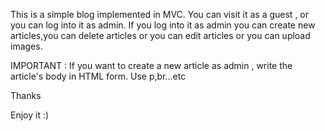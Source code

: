 
This is a simple blog implemented in MVC. You can visit it as a guest , or you can log into it as admin. If you log into it as admin you can create new articles,you can delete articles or you can edit articles or you can upload images.

IMPORTANT : If you want to create a new article as admin , write the article's body in HTML form. Use p,br...etc

Thanks

Enjoy it :) 
